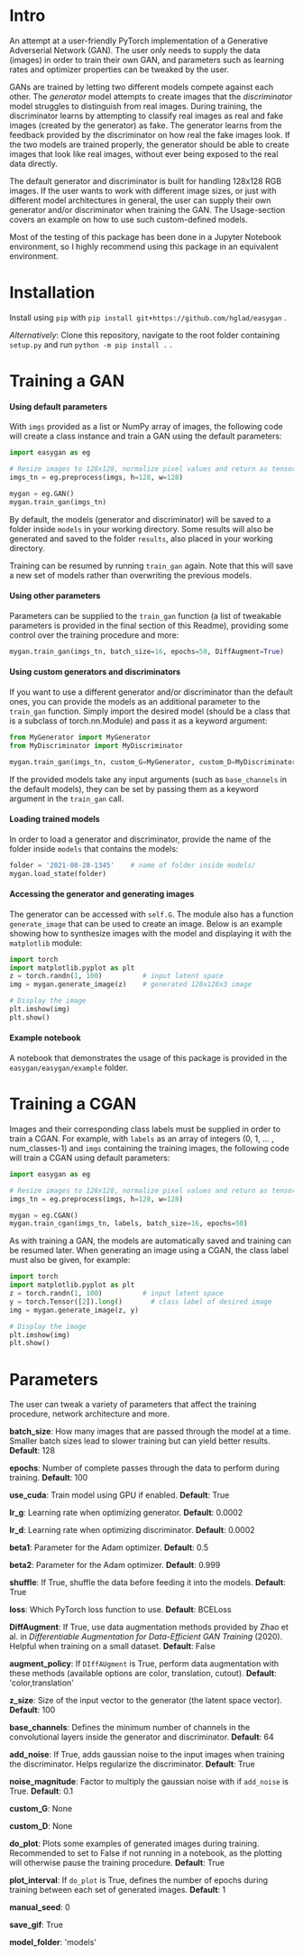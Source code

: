 # Intro
An attempt at a user-friendly PyTorch implementation of a Generative Adverserial Network (GAN). The user only needs to supply the data (images) in order to train their own GAN, and parameters such as learning rates and optimizer properties can be tweaked by the user.

GANs are trained by letting two different models compete against each other. The *generator* model attempts to create images that the *discriminator* model struggles to distinguish from real images. During training, the discriminator learns by attempting to classify real images as real and fake images (created by the generator) as fake. The generator learns from the feedback provided by the discriminator on how real the fake images look. If the two models are trained properly, the generator should be able to create images that look like real images, without ever being exposed to the real data directly.

The default generator and discriminator is built for handling 128x128 RGB images. If the user wants to work with different image sizes, or just with different model architectures in general, the user can supply their own generator and/or discriminator when training the GAN. The Usage-section covers an example on how to use such custom-defined models.

Most of the testing of this package has been done in a Jupyter Notebook environment, so I highly recommend using this package in an equivalent environment.

# Installation
Install using ```pip``` with ```pip install git+https://github.com/hglad/easygan``` .

*Alternatively*: Clone this repository, navigate to the root folder containing ```setup.py``` and run ```python -m pip install .``` .

# Training a GAN
#### Using default parameters
With ```imgs``` provided as a list or NumPy array of images, the following code will create a class instance and train a GAN using the default parameters:
```python
import easygan as eg

# Resize images to 128x128, normalize pixel values and return as tensor
imgs_tn = eg.preprocess(imgs, h=128, w=128)

mygan = eg.GAN()          
mygan.train_gan(imgs_tn)       
```
By default, the models (generator and discriminator) will be saved to a folder inside ```models``` in your working directory. Some results will also be generated and saved to the folder ```results```, also placed in your working directory.

Training can be resumed by running ```train_gan``` again. Note that this will save a new set of models rather than overwriting the previous models.

#### Using other parameters
Parameters can be supplied to the ```train_gan``` function (a list of tweakable parameters is provided in the final section of this Readme), providing some control over the training procedure and more:
```python    
mygan.train_gan(imgs_tn, batch_size=16, epochs=50, DiffAugment=True)       
```

#### Using custom generators and discriminators
If you want to use a different generator and/or discriminator than the default ones, you can provide the models as an additional parameter to the ```train_gan``` function. Simply import the desired model (should be a class that is a subclass of torch.nn.Module) and pass it as a keyword argument:

```python    
from MyGenerator import MyGenerator
from MyDiscriminator import MyDiscriminator

mygan.train_gan(imgs_tn, custom_G=MyGenerator, custom_D=MyDiscriminator)       
```

If the provided models take any input arguments (such as ```base_channels``` in the default models), they can be set by passing them as a keyword argument in the ```train_gan``` call.

#### Loading trained models
In order to load a generator and discriminator, provide the name of the folder inside ```models``` that contains the models:

```python
folder = '2021-08-28-1345'    # name of folder inside models/
mygan.load_state(folder)     
```

#### Accessing the generator and generating images
The generator can be accessed with ```self.G```. The module also has a function ```generate_image``` that can be used to create an image. Below is an example showing how to synthesize images with the model and displaying it with the ```matplotlib``` module:

```python
import torch
import matplotlib.pyplot as plt
z = torch.randn(1, 100)          # input latent space
img = mygan.generate_image(z)    # generated 128x128x3 image

# Display the image
plt.imshow(img)
plt.show()
```

#### Example notebook
A notebook that demonstrates the usage of this package is provided in the ``easygan/easygan/example`` folder.

# Training a CGAN
Images and their corresponding class labels must be supplied in order to train a CGAN. For example, with ```labels``` as an array of integers (0, 1, ... , num_classes-1) and ```imgs``` containing the training images, the following code will train a CGAN using default parameters:

```python
import easygan as eg

# Resize images to 128x128, normalize pixel values and return as tensor
imgs_tn = eg.preprocess(imgs, h=128, w=128)

mygan = eg.CGAN()          
mygan.train_cgan(imgs_tn, labels, batch_size=16, epochs=50)       
```
As with training a GAN, the models are automatically saved and training can be resumed later. When generating an image using a CGAN, the class label must also be given, for example:

```python
import torch
import matplotlib.pyplot as plt
z = torch.randn(1, 100)          # input latent space
y = torch.Tensor([2]).long()       # class label of desired image
img = mygan.generate_image(z, y)   

# Display the image
plt.imshow(img)
plt.show()
```



# Parameters
The user can tweak a variety of parameters that affect the training procedure, network architecture and more.

**batch_size**: How many images that are passed through the model at a time. Smaller batch sizes lead to slower training but can yield better results. **Default**: 128

**epochs**: Number of complete passes through the data to perform during training. **Default**: 100

**use_cuda**: Train model using GPU if enabled. **Default**: True

**lr_g**: Learning rate when optimizing generator. **Default**: 0.0002

**lr_d**: Learning rate when optimizing discriminator. **Default**: 0.0002

**beta1**: Parameter for the Adam optimizer. **Default**: 0.5

**beta2**: Parameter for the Adam optimizer. **Default**: 0.999

**shuffle**: If True, shuffle the data before feeding it into the models. **Default**: True      

**loss**: Which PyTorch loss function to use. **Default**: BCELoss   

**DiffAugment**: If True, use data augmentation methods provided by Zhao et al. in *Differentiable Augmentation for Data-Efficient GAN Training* (2020). Helpful when training on a small dataset. **Default**: False

**augment_policy**: If ```DIffAUgment``` is True, perform data augmentation with these methods (available options are color, translation, cutout). **Default**: 'color,translation'

**z_size**: Size of the input vector to the generator (the latent space vector). **Default**: 100    

**base_channels**: Defines the minimum number of channels in the convolutional layers inside the generator and discriminator.  **Default**: 64

**add_noise**: If True, adds gaussian noise to the input images when training the discriminator. Helps regularize the discriminator. **Default**: True

**noise_magnitude**: Factor to multiply the gaussian noise with if ```add_noise``` is True. **Default**: 0.1

**custom_G**: None     

**custom_D**: None

**do_plot**: Plots some examples of generated images during training. Recommended to set to False if not running in a notebook, as the plotting will otherwise pause the training procedure. **Default**: True       

**plot_interval**: If ```do_plot``` is True, defines the number of epochs during training between each set of generated images. **Default**: 1

**manual_seed**: 0

**save_gif**: True

**model_folder**: 'models'
